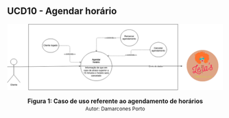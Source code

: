 ## UCD10 - Agendar horário 

[<div align="center"><img wight="auto" height="auto" src="../../../../img/diagramas-casos-uso/diagramas-v1/uc10.png"></div>](../../../../img/diagramas-casos-uso/diagramas-v1/uc10.png)
<figcaption align='center'>
    <b>Figura 1: Caso de uso referente ao agendamento de horários</b>
    <br>
    <small>Autor: Damarcones Porto</small>
</figcaption>
<br>